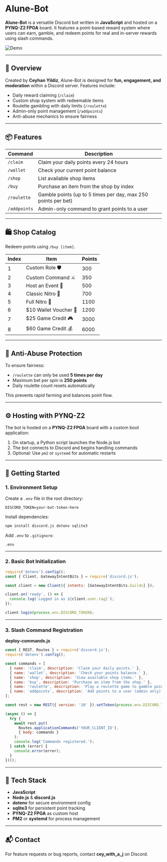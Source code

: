 # Alune-Bot

**Alune-Bot** is a versatile Discord bot written in **JavaScript** and hosted on a **PYNQ-Z2 FPGA** board. It features a point-based reward system where users can earn, gamble, and redeem points for real and in-server rewards using slash commands.  

![Demo](Discord.gif)


---

## 🧠 Overview

Created by **Ceyhan Yildiz**, Alune-Bot is designed for **fun, engagement, and moderation** within a Discord server. Features include:

- Daily reward claiming (`/claim`)  
- Custom shop system with redeemable items  
- Roulette gambling with daily limits (`/roulette`)  
- Admin-only point management (`/addpoints`)  
- Anti-abuse mechanics to ensure fairness  

---

## 📦 Features

| Command      | Description                                      |
|--------------|--------------------------------------------------|
| `/claim`     | Claim your daily points every 24 hours           |
| `/wallet`    | Check your current point balance                 |
| `/shop`      | List available shop items                        |
| `/buy`       | Purchase an item from the shop by index          |
| `/roulette`  | Gamble points (up to 5 times per day, max 250 points per bet) |
| `/addpoints` | Admin-only command to grant points to a user     |

---

## 🛍️ Shop Catalog

Redeem points using `/buy [item]`.  

| Index | Item                 | Points |
|-------|----------------------|--------|
| 1     | Custom Role 🛡️       | 300    |
| 2     | Custom Command ⚔️    | 350    |
| 3     | Host an Event 🎉      | 500    |
| 4     | Classic Nitro 🎇      | 700    |
| 5     | Full Nitro 🚀         | 1100   |
| 6     | $10 Wallet Voucher 💸 | 1200   |
| 7     | $25 Game Credit 🎮    | 3000   |
| 8     | $60 Game Credit 💰    | 6000   |

---

## 🎰 Anti-Abuse Protection

To ensure fairness:

- `/roulette` can only be used **5 times per day**  
- Maximum bet per spin is **250 points**  
- Daily roulette count resets automatically  

This prevents rapid farming and balances point flow.

---

## ⚙️ Hosting with PYNQ-Z2

The bot is hosted on a **PYNQ-Z2 FPGA** board with a custom boot application:

1. On startup, a Python script launches the Node.js bot  
2. The bot connects to Discord and begins handling commands  
3. Optional: Use `pm2` or `systemd` for automatic restarts  

---

## 🚀 Getting Started

### 1. Environment Setup

Create a `.env` file in the root directory:

```env
DISCORD_TOKEN=your-bot-token-here
````

Install dependencies:

```bash
npm install discord.js dotenv sqlite3
```

Add `.env` to `.gitignore`:

```gitignore
.env
```

---

### 2. Basic Bot Initialization

```js
require('dotenv').config();
const { Client, GatewayIntentBits } = require('discord.js');

const client = new Client({ intents: [GatewayIntentBits.Guilds] });

client.on('ready', () => {
  console.log(`Logged in as ${client.user.tag}`);
});

client.login(process.env.DISCORD_TOKEN);
```

---

### 3. Slash Command Registration

**deploy-commands.js**

```js
const { REST, Routes } = require('discord.js');
require('dotenv').config();

const commands = [
  { name: 'claim', description: 'Claim your daily points.' },
  { name: 'wallet', description: 'Check your points balance.' },
  { name: 'shop', description: 'View available shop items.' },
  { name: 'buy', description: 'Purchase an item from the shop.' },
  { name: 'roulette', description: 'Play a roulette game to gamble points.' },
  { name: 'addpoints', description: 'Add points to a user (admin only).' }
];

const rest = new REST({ version: '10' }).setToken(process.env.DISCORD_TOKEN);

(async () => {
  try {
    await rest.put(
      Routes.applicationCommands('YOUR_CLIENT_ID'),
      { body: commands }
    );
    console.log('Commands registered.');
  } catch (error) {
    console.error(error);
  }
})();
```

---


## 🧰 Tech Stack

* **JavaScript**
* **Node.js** & **discord.js**
* **dotenv** for secure environment config
* **sqlite3** for persistent point tracking
* **PYNQ-Z2 FPGA** as custom host
* **PM2** or **systemd** for process management

---


## 📬 Contact

For feature requests or bug reports, contact **cey_with_a_j** on Discord.
